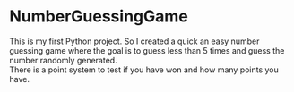 # NumberGuessingGame
This is my first Python project.  So I created a quick an easy number guessing game where the goal is to guess less than 5 times and guess the number randomly generated.   
There is a point system to test if you have won and how many points you have.
